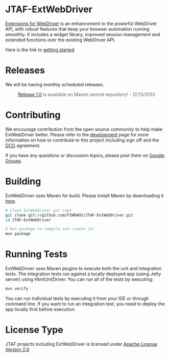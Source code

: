 JTAF-ExtWebDriver
==================
[Extensions for WebDriver](http://finraos.github.io/JTAF-ExtWebDriver/) is an enhancement to the powerful WebDriver API, with robust features that keep your browser automation running smoothly. It includes a widget library, improved session management and extended functions over the existing WebDriver API.

Here is the link to [getting started](http://finraos.github.io/JTAF-ExtWebDriver/howitworks.html)

Releases
========
We will be having monthly scheduled releases.
>[Release 1.0](http://search.maven.org/#artifactdetails%7Corg.finra.jtaf%7Cjtaf-extwebdriver%7C1.0%7Cjar) is available on Maven central repository! - 12/13/2013

Contributing
=============
We encourage contribution from the open source community to help make ExtWebDriver better. Please refer to the [development](http://finraos.github.io/JTAF-ExtWebDriver/contribute.html) page for more information on how to contribute to this project including sign off and the [DCO](https://github.com/FINRAOS/JTAF-ExtWebDriver/blob/master/DCO) agreement.

If you have any questions or discussion topics, please post them on [Google Groups](https://groups.google.com/forum/#!forum/jtaf-extwebdriver).

Building
=========
ExtWebDriver uses Maven for build. Please install Maven by downloading it [here](http://maven.apache.org/download.cgi).
```sh
# Clone ExtWebDriver git repo
git clone git://github.com/FINRAOS/JTAF-ExtWebDriver.git
cd JTAF-ExtWebDriver

# Run package to compile and create jar
mvn package
```

Running Tests
==============
ExtWebDriver uses Maven plugins to execute both the unit and integration tests. The integration tests run against a locally deployed app (using Jetty server) using HtmlUnitDriver. You can run all of the tests by executing:
```sh
mvn verify
```
You can run individual tests by executing it from your IDE or through command line. If you want to run an integration test, you need to deploy the app locally first before execution.

License Type
=============
JTAF projects including ExtWebDriver is licensed under [Apache License Version 2.0](http://www.apache.org/licenses/LICENSE-2.0)
